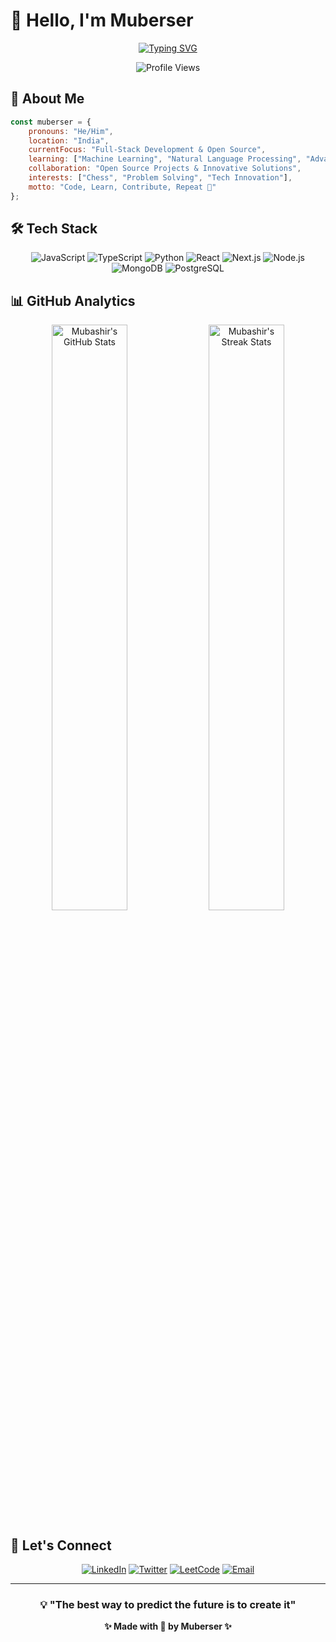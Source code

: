 # 👋 Hello, I'm Muberser

<div align="center">
  
[![Typing SVG](https://readme-typing-svg.herokuapp.com?font=Fira+Code&weight=500&size=24&pause=1000&color=00D4FF&center=true&vCenter=true&width=600&lines=Developer;Open+Source+Enthusiast;Problem+Solver;Always+Learning+New+Technologies)](https://git.io/typing-svg)

![Profile Views](https://komarev.com/ghpvc/?username=mubashir2611&label=Profile%20views&color=00d4ff&style=for-the-badge)

</div>

## 🚀 About Me

```javascript
const muberser = {
    pronouns: "He/Him",
    location: "India",
    currentFocus: "Full-Stack Development & Open Source",
    learning: ["Machine Learning", "Natural Language Processing", "Advanced React Patterns"],
    collaboration: "Open Source Projects & Innovative Solutions",
    interests: ["Chess", "Problem Solving", "Tech Innovation"],
    motto: "Code, Learn, Contribute, Repeat 🔄"
};
```

## 🛠️ Tech Stack

<div align="center">

![JavaScript](https://img.shields.io/badge/-JavaScript-F7DF1E?style=for-the-badge&logo=javascript&logoColor=black)
![TypeScript](https://img.shields.io/badge/-TypeScript-3178C6?style=for-the-badge&logo=typescript&logoColor=white)
![Python](https://img.shields.io/badge/-Python-3776AB?style=for-the-badge&logo=python&logoColor=white)
![React](https://img.shields.io/badge/-React-61DAFB?style=for-the-badge&logo=react&logoColor=black)
![Next.js](https://img.shields.io/badge/-Next.js-000000?style=for-the-badge&logo=next.js&logoColor=white)
![Node.js](https://img.shields.io/badge/-Node.js-339933?style=for-the-badge&logo=node.js&logoColor=white)
![MongoDB](https://img.shields.io/badge/-MongoDB-47A248?style=for-the-badge&logo=mongodb&logoColor=white)
![PostgreSQL](https://img.shields.io/badge/-PostgreSQL-336791?style=for-the-badge&logo=postgresql&logoColor=white)

</div>

## 📊 GitHub Analytics

<div align="center">
  
<img width="49%" src="https://github-readme-stats.vercel.app/api?username=mubashir2611&show_icons=true&theme=tokyonight&hide_border=true&count_private=true" alt="Mubashir's GitHub Stats" />
<img width="49%" src="https://github-readme-streak-stats.herokuapp.com/?user=mubashir2611&theme=tokyonight&hide_border=true" alt="Mubashir's Streak Stats" />

</div>

## 🔗 Let's Connect

<div align="center">
  
[![LinkedIn](https://img.shields.io/badge/-LinkedIn-0077B5?style=for-the-badge&logo=linkedin&logoColor=white)](https://www.linkedin.com/in/mubashir26/)
[![Twitter](https://img.shields.io/badge/-Twitter-1DA1F2?style=for-the-badge&logo=twitter&logoColor=white)](https://twitter.com/mubahossain)
[![LeetCode](https://img.shields.io/badge/-LeetCode-FFA116?style=for-the-badge&logo=leetcode&logoColor=white)](https://leetcode.com/u/mubashircodze/)
[![Email](https://img.shields.io/badge/-Email-D14836?style=for-the-badge&logo=gmail&logoColor=white)](mailto:hussainmubashir445@gmail.com)

</div>

---

<div align="center">
  
### 💡 "The best way to predict the future is to create it" 

**✨ Made with 💙 by Muberser ✨**

</div>
